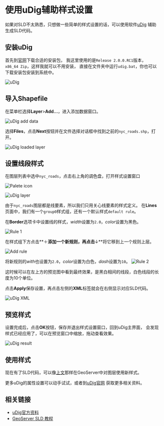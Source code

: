 # 使用uDig辅助样式设置

如果对SLD不太熟悉，只想做一些简单的样式设置的话，可以使用软件[uDig](http://udig.refractions.net/)
辅助生成SLD代码。

## 安装uDig

首先到[官网](http://udig.refractions.net/download/)下载合适的安装包，
我这里使用的是`Release 2.0.0.RC1`版本，`x86_64 Zip`，这样我就可以不用安装，
直接在文件夹中运行`udig.bat`，你也可以下载安装包安装到系统中。

![uDig](../images/udig.png)

## 导入Shapefile

在菜单栏选择**Layer**>**Add...**，进入添加数据窗口。

![uDig add data](../images/udig_layer.png)

选择**Files**，点击**Next**按钮并在文件选择对话框中找到之前的`nyc_roads.shp`，打开。

![uDig loaded layer](../images/udig_loaded.png)

## 设置线段样式

在图层列表中选中`nyc_roads`，点击右上角的调色盘，打开样式设置窗口

![Palete icon](../images/udig_plate.png)

![uDig layer](../images/udig_lines.png)

由于`nyc_roads`图层都是线要素，所以我们只用关心线要素的样式定义。
在**Lines**页面中，我们有一个`group0`样式组，还有一个默认样式`default rule`。

在**Border**选项卡中设置线的样式，*width*设置为`2.0`，*color*设置为黑色。

![Rule 1](../images/rule1.png)

在样式组下方点击**＋**添加一个新规则，再点击**↓**将它移到上一个规则上层。

![Add rule](../images/newrule.png)

将新规则的*with*也设置为`2.0`，*color*设置为白色，*dash*设置为`10`。
![Rule 2](../images/rule2.png)

这时候可以在左上方的预览图中看到最终效果，是黑白相间的线段，白色线段的长度为10个单位。

点击**Apply**保存设置，再点击左侧的**XML**标签就会在右侧显示对应SLD代码。

![uDig XML](../images/udig_xml.png)

## 预览样式

设置完成后，点击**OK**按钮，保存并退出样式设置窗口，回到uDig主界面，
会发现样式已经应用了，可以在预览窗口中缩放，拖动查看效果。

![uDig result](../images/udig_result.png)

## 使用样式

现在有了SLD代码，可以像[上文](./style.html)那样在GeoServer中对图层使用新样式。

更多uDig的属性设置可以动手试试，或者到[uDig官网](http://udig.refractions.net/users/)
获取更多相关资料。

## 相关链接

* [uDig官方资料](http://udig.refractions.net/users/)
* [GeoServer SLD 教程](http://docs.geoserver.org/latest/en/user/styling/sld/index.html)
